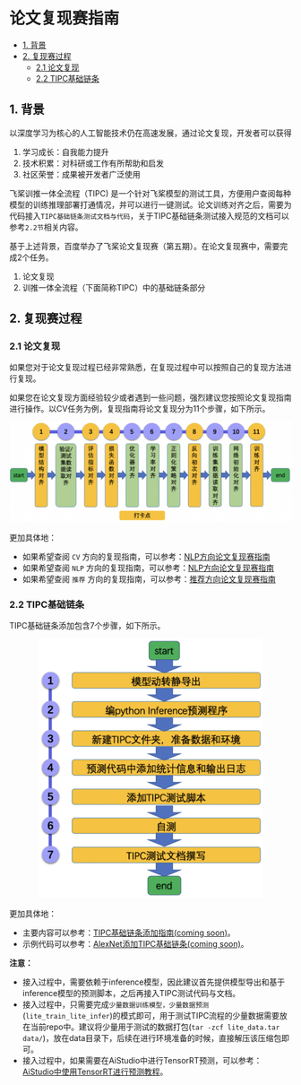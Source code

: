 # 论文复现赛指南

- [1. 背景](#1)
- [2. 复现赛过程](#2)
    - [2.1 论文复现](#2.1)
    - [2.2 TIPC基础链条](#2.2)

<a name="1"></a>

## 1. 背景

以深度学习为核心的人工智能技术仍在高速发展，通过论文复现，开发者可以获得

1. 学习成长：自我能力提升
2. 技术积累：对科研或工作有所帮助和启发
3. 社区荣誉：成果被开发者广泛使用

飞桨训推一体全流程（TIPC) 是一个针对飞桨模型的测试工具，方便用户查阅每种模型的训练推理部署打通情况，并可以进行一键测试。论文训练对齐之后，需要为代码接入`TIPC基础链条测试文档与代码`，关于TIPC基础链条测试接入规范的文档可以参考`2.2节`相关内容。

基于上述背景，百度举办了飞桨论文复现赛（第五期）。在论文复现赛中，需要完成2个任务。

1. 论文复现
2. 训推一体全流程（下面简称TIPC）中的基础链条部分

<a name="2"></a>

## 2. 复现赛过程

<a name="2.1"></a>

### 2.1 论文复现

如果您对于论文复现过程已经非常熟悉，在复现过程中可以按照自己的复现方法进行复现。

如果您在论文复现方面经验较少或者遇到一些问题，强烈建议您按照论文复现指南进行操作。以CV任务为例，复现指南将论文复现分为11个步骤，如下所示。

<div align="center">
<img src="images/framework_reprodcv.png"  width = "800" />
</div>

更加具体地：

* 如果希望查阅 `CV` 方向的复现指南，可以参考：[NLP方向论文复现赛指南](./ArticleReproduction_CV.md)
* 如果希望查阅 `NLP` 方向的复现指南，可以参考：[NLP方向论文复现赛指南](./ArticleReproduction_NLP.md)
* 如果希望查阅 `推荐` 方向的复现指南，可以参考：[推荐方向论文复现赛指南](./ArticleReproduction_REC.md)


<a name="2.2"></a>

### 2.2 TIPC基础链条


TIPC基础链条添加包含7个步骤，如下所示。

<div align="center">
<img src="images/framework_tipc_base.png"  width = "400" />
</div>

更加具体地：

- 主要内容可以参考：[TIPC基础链条添加指南(coming soon)]()。
- 示例代码可以参考：[AlexNet添加TIPC基础链条(coming soon)]()。

**注意：**

* 接入过程中，需要依赖于inference模型，因此建议首先提供模型导出和基于inference模型的预测脚本，之后再接入TIPC测试代码与文档。
* 接入过程中，只需要完成`少量数据训练模型，少量数据预测`(`lite_train_lite_infer`)的模式即可，用于测试TIPC流程的少量数据需要放在当前repo中。建议将少量用于测试的数据打包(`tar -zcf lite_data.tar data/`)，放在data目录下，后续在进行环境准备的时候，直接解压该压缩包即可。
* 接入过程中，如果需要在AiStudio中进行TensorRT预测，可以参考：[AiStudio中使用TensorRT进行预测教程](https://aistudio.baidu.com/aistudio/projectdetail/3027768)。
